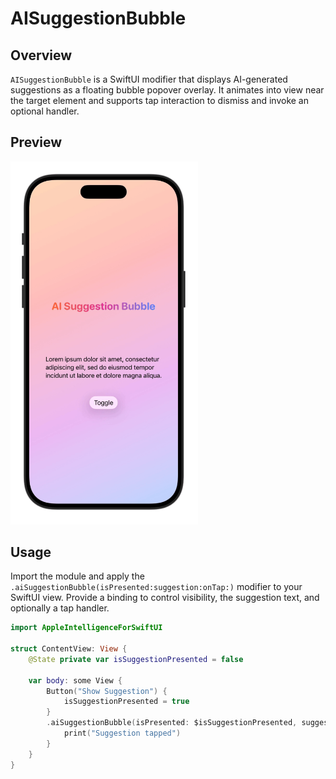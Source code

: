 # AISuggestionBubble

## Overview
`AISuggestionBubble` is a SwiftUI modifier that displays AI-generated suggestions as a floating bubble popover overlay. It animates into view near the target element and supports tap interaction to dismiss and invoke an optional handler.

## Preview
<img src="./SuggestionBubble-Preview.gif" width="300" alt="AiSuggestionBubble Preview">

## Usage
Import the module and apply the `.aiSuggestionBubble(isPresented:suggestion:onTap:)` modifier to your SwiftUI view. Provide a binding to control visibility, the suggestion text, and optionally a tap handler.

```swift
import AppleIntelligenceForSwiftUI

struct ContentView: View {
    @State private var isSuggestionPresented = false

    var body: some View {
        Button("Show Suggestion") {
            isSuggestionPresented = true
        }
        .aiSuggestionBubble(isPresented: $isSuggestionPresented, suggestion: "How can I help you today?") {
            print("Suggestion tapped")
        }
    }
}
